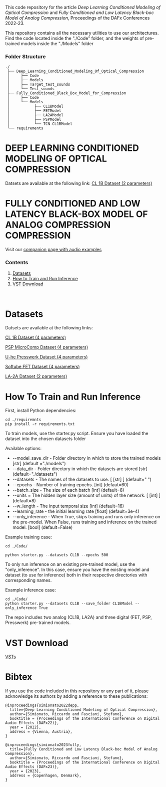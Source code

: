 This code repository for the article _Deep Learning Conditioned Modeling of Optical Compression_ and _Fully Conditioned and Low Latency Black-boc Model of Analog Compression_, Proceedings of the DAFx Conferences 2022-23.

This repository contains all the necessary utilities to use our architectures. Find the code located inside the "./Code" folder, and the weights of pre-trained models inside the "./Models" folder


### Folder Structure

```
./
 ├── Deep_Learning_Conditioned_Modeling_Of_Optical_Compression
 │     ├── Code
 │     ├── Models
 │     ├── Target_test_sounds
 │     └── Test_sounds  
 ├── Fully_Conditioned_Black_Box_Model_for_Compression
 │     ├── Code
 │     └── Models  
 │           ├── CL1BModel
 │           ├── FETModel
 │           ├── LA2AModel
 │           ├── PSPModel
 │           └── TCN-CL1BModel     
 └── requirements   
```

# DEEP LEARNING CONDITIONED MODELING OF OPTICAL COMPRESSION

Datsets are available at the following link:
[CL 1B Dataset (2 parameters)](https://doi.org/10.5281/zenodo.6497085)
 
 
# FULLY CONDITIONED AND LOW LATENCY BLACK-BOX MODEL OF ANALOG COMPRESSION COMPRESSION
 
Visit our [companion page with audio examples](https://riccardovib.github.io/OpticalCompressor_pages/)

### Contents

1. [Datasets](#datasets)
2. [How to Train and Run Inference](#how-to-train-and-run-inference)
3. [VST Download](#vst-download)

<br/>

# Datasets

Datsets are available at the following links:

[CL 1B Dataset (4 parameters)](https://doi.org/10.34740/kaggle/dsv/5330581)

[PSP MicroComp Dataset (4 parameters)](https://doi.org/10.34740/kaggle/dsv/6118717)

[U-he Presswerk Dataset (4 parameters)](https://doi.org/10.34740/kaggle/dsv/6118202)

[Softube FET Dataset (4 parameters)](https://doi.org/10.34740/kaggle/dsv/6119102)

[LA-2A Dataset (2 parameters)](https://zenodo.org/record/3824876)

# How To Train and Run Inference 

First, install Python dependencies:
```
cd ./requiremnts
pip install -r requirements.txt
```

To train models, use the starter.py script.
Ensure you have loaded the dataset into the chosen datasets folder

Available options: 
* --model_save_dir - Folder directory in which to store the trained models [str] (default ="./models")
* --data_dir - Folder directory in which the datasets are stored [str] (default="./datasets")
* --datasets - The names of the datasets to use. [ [str] ] (default=" ")
* --epochs - Number of training epochs. [int] (defaut=60)
* --batch_size - The size of each batch [int] (default=8)
* --units = The hidden layer size (amount of units) of the network. [ [int] ] (default=8)
* --w_length - The input temporal size [int] (default=16)
* --learning_rate - the initial learning rate [float] (default=3e-4)
* --only_inference - When True, skips training and runs only inference on the pre-model. When False, runs training and inference on the trained model. [bool] (default=False)

Example training case: 
```
cd ./Code/

python starter.py --datasets CL1B --epochs 500 
```

To only run inference on an existing pre-trained model, use the "only_inference". In this case, ensure you have the existing model and dataset (to use for inference) both in their respective directories with corresponding names.

Example inference case:
```
cd ./Code/
python starter.py --datasets CL1B --save_folder CL1BModel --only_inference True
```

The repo includes two analog (CL1B, LA2A) and three digital (FET, PSP, Presswerk) pre-trained models.


# VST Download

[VSTs](https://github.com/RiccardoVib/NeuralModelsVST/tree/main)

# Bibtex

If you use the code included in this repository or any part of it, please acknowledge 
its authors by adding a reference to these publications:

```
@inproceedings{simionato2022depp,
  title={Deep Learning Conditioned Modeling of Optical Compression},
  author={Simionato, Riccardo and Fasciani, Stefano},
  booktitle = {Proceedings of the International Conference on Digital Audio Effects (DAFx22)},
  year = {2022},
  address = {Vienna, Austria},
}
```

```
@inproceedings{simionato2023fully,
  title={Fully Conditioned and Low Latency Black-boc Model of Analog Compression},
  author={Simionato, Riccardo and Fasciani, Stefano},
  booktitle = {Proceedings of the International Conference on Digital Audio Effects (DAFx23)},
  year = {2023},
  address = {Copenhagen, Denmark},
}
```
